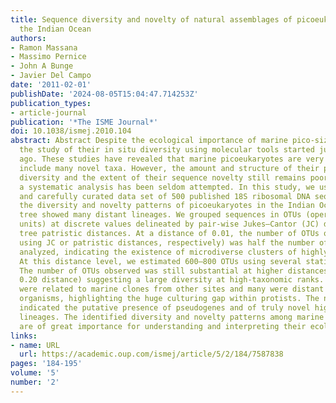```yaml
---
title: Sequence diversity and novelty of natural assemblages of picoeukaryotes from
  the Indian Ocean
authors:
- Ramon Massana
- Massimo Pernice
- John A Bunge
- Javier Del Campo
date: '2011-02-01'
publishDate: '2024-08-05T15:04:47.714253Z'
publication_types:
- article-journal
publication: '*The ISME Journal*'
doi: 10.1038/ismej.2010.104
abstract: Abstract Despite the ecological importance of marine pico-size eukaryotes,
  the study of their in situ diversity using molecular tools started just a few years
  ago. These studies have revealed that marine picoeukaryotes are very diverse and
  include many novel taxa. However, the amount and structure of their phylogenetic
  diversity and the extent of their sequence novelty still remains poorly known, as
  a systematic analysis has been seldom attempted. In this study, we use a coherent
  and carefully curated data set of 500 published 18S ribosomal DNA sequences to quantify
  the diversity and novelty patterns of picoeukaryotes in the Indian Ocean. Our phylogenetic
  tree showed many distant lineages. We grouped sequences in OTUs (operational taxonomic
  units) at discrete values delineated by pair-wise Jukes–Cantor (JC) distances and
  tree patristic distances. At a distance of 0.01, the number of OTUs observed (237/242;
  using JC or patristic distances, respectively) was half the number of sequences
  analyzed, indicating the existence of microdiverse clusters of highly related sequences.
  At this distance level, we estimated 600–800 OTUs using several statistical methods.
  The number of OTUs observed was still substantial at higher distances (39/82 at
  0.20 distance) suggesting a large diversity at high-taxonomic ranks. Most sequences
  were related to marine clones from other sites and many were distant to cultured
  organisms, highlighting the huge culturing gap within protists. The novelty analysis
  indicated the putative presence of pseudogenes and of truly novel high-rank phylogenetic
  lineages. The identified diversity and novelty patterns among marine picoeukaryotes
  are of great importance for understanding and interpreting their ecology and evolution.
links:
- name: URL
  url: https://academic.oup.com/ismej/article/5/2/184/7587838
pages: '184-195'
volume: '5'
number: '2'
---
```

